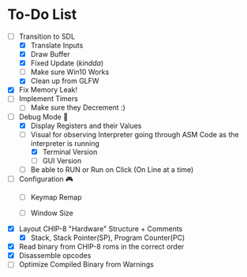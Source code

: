 # To-Do List

- [ ] Transition to SDL
  - [x] Translate Inputs
  - [x] Draw Buffer
  - [x] Fixed Update (*kindda*)
  - [ ] Make sure Win10 Works
  - [x] Clean up from GLFW
- [x] Fix Memory Leak!
- [ ] Implement Timers
  - [ ] Make sure they Decrement :)
- [ ] Debug Mode 👾
  - [x] Display Registers and their Values
  - [ ] Visual for observing Interpreter going through ASM Code as the interpreter is running
    - [x] Terminal Version
    - [ ] GUI Version
  - [ ] Be able to RUN or Run on Click (On Line at a time)
- [ ] Configuration 🎮
  - [ ] Keymap Remap
  - [ ] Window Size


- [x] Layout CHIP-8 "Hardware" Structure + Comments
  - [x] Stack, Stack Pointer(SP), Program Counter(PC) 
- [x] Read binary from CHIP-8 roms in the correct order
- [x] Disassemble opcodes
- [ ] Optimize Compiled Binary from Warnings
